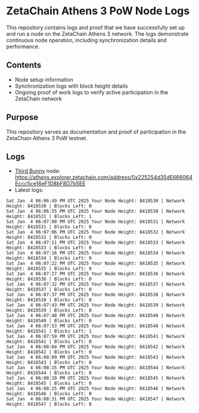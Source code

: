 # ZetaChain Athens 3 PoW Node Logs
This repository contains logs and proof that we have successfully set up and run a node on the ZetaChain Athens 3 network. The logs demonstrate continuous node operation, including synchronization details and performance.

## Contents
- Node setup information
- Synchronization logs with block height details
- Ongoing proof of work logs to verify active participation in the ZetaChain network

## Purpose
This repository serves as documentation and proof of participation in the ZetaChain Athens 3 PoW testnet.

## Logs

- [Third Bunny](https://thirdbunny.xyz/) node: https://athens.explorer.zetachain.com/address/0x225254d35dE666064Eccc5ce16eF1D8bF8D7b5EE
- Latest logs:
```
Sat Jan  4 06:06:49 PM UTC 2025 Your Node Height: 8418530 | Network Height: 8418530 | Blocks Left: 0
Sat Jan  4 06:06:55 PM UTC 2025 Your Node Height: 8418530 | Network Height: 8418531 | Blocks Left: 1
Sat Jan  4 06:07:00 PM UTC 2025 Your Node Height: 8418531 | Network Height: 8418531 | Blocks Left: 0
Sat Jan  4 06:07:06 PM UTC 2025 Your Node Height: 8418532 | Network Height: 8418532 | Blocks Left: 0
Sat Jan  4 06:07:11 PM UTC 2025 Your Node Height: 8418533 | Network Height: 8418533 | Blocks Left: 0
Sat Jan  4 06:07:16 PM UTC 2025 Your Node Height: 8418534 | Network Height: 8418534 | Blocks Left: 0
Sat Jan  4 06:07:22 PM UTC 2025 Your Node Height: 8418535 | Network Height: 8418535 | Blocks Left: 0
Sat Jan  4 06:07:27 PM UTC 2025 Your Node Height: 8418536 | Network Height: 8418536 | Blocks Left: 0
Sat Jan  4 06:07:32 PM UTC 2025 Your Node Height: 8418537 | Network Height: 8418537 | Blocks Left: 0
Sat Jan  4 06:07:37 PM UTC 2025 Your Node Height: 8418538 | Network Height: 8418538 | Blocks Left: 0
Sat Jan  4 06:07:43 PM UTC 2025 Your Node Height: 8418539 | Network Height: 8418539 | Blocks Left: 0
Sat Jan  4 06:07:48 PM UTC 2025 Your Node Height: 8418540 | Network Height: 8418540 | Blocks Left: 0
Sat Jan  4 06:07:53 PM UTC 2025 Your Node Height: 8418540 | Network Height: 8418541 | Blocks Left: 1
Sat Jan  4 06:07:59 PM UTC 2025 Your Node Height: 8418541 | Network Height: 8418541 | Blocks Left: 0
Sat Jan  4 06:08:04 PM UTC 2025 Your Node Height: 8418542 | Network Height: 8418542 | Blocks Left: 0
Sat Jan  4 06:08:09 PM UTC 2025 Your Node Height: 8418543 | Network Height: 8418543 | Blocks Left: 0
Sat Jan  4 06:08:15 PM UTC 2025 Your Node Height: 8418544 | Network Height: 8418544 | Blocks Left: 0
Sat Jan  4 06:08:20 PM UTC 2025 Your Node Height: 8418545 | Network Height: 8418545 | Blocks Left: 0
Sat Jan  4 06:08:25 PM UTC 2025 Your Node Height: 8418546 | Network Height: 8418546 | Blocks Left: 0
Sat Jan  4 06:08:31 PM UTC 2025 Your Node Height: 8418547 | Network Height: 8418547 | Blocks Left: 0
```
